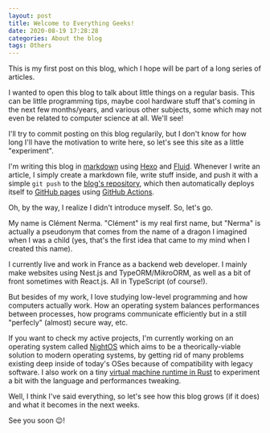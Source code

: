 ```yaml
---
layout: post
title: Welcome to Everything Geeks!
date: 2020-08-19 17:28:28
categories: About the blog
tags: Others
---
```


This is my first post on this blog, which I hope will be part of a long series of articles.

I wanted to open this blog to talk about little things on a regular basis. This can be little programming tips, maybe cool hardware stuff that's coming in the next few months/years, and various other subjects, some which may not even be related to computer science at all. We'll see!

I'll try to commit posting on this blog regularily, but I don't know for how long I'll have the motivation to write here, so let's see this site as a little "experiment".

I'm writing this blog in [markdown]() using [Hexo](https://hexo.io/) and [Fluid](https://github.com/fluid-dev/hexo-theme-fluid). Whenever I write an article, I simply create a markdown file, write stuff inside, and push it with a simple `git push` to the [blog's  repository](https://github.com/ClementNerma/EverythingGeeks), which then automatically deploys itself to [GitHub pages](https://pages.github.com/) using [GitHub Actions](https://github.com/features/actions).

Oh, by the way, I realize I didn't introduce myself. So, let's go.

My name is Clément Nerma. "Clément" is my real first name, but "Nerma" is actually a pseudonym that comes from the name of a dragon I imagined when I was a child (yes, that's the first idea that came to my mind when I created this name).

I currently live and work in France as a backend web developer. I mainly make websites using Nest.js and TypeORM/MikroORM, as well as a bit of front sometimes with React.js. All in TypeScript (of course!).

But besides of my work, I love studying low-level programming and how computers actually work. How an operating system balances performances between processes, how programs communicate efficiently but in a still "perfecly" (almost) secure way, etc.

If you want to check my active projects, I'm currently working on an operating system called [NightOS](https://github.com/ClementNerma/NightOS) which aims to be a theorically-viable solution to modern operating systems, by getting rid of many problems existing deep inside of today's OSes because of compatibility with legacy software. I also work on a tiny [virtual machine runtime in Rust](https://github.com/ClementNerma/MRVM) to experiment a bit with the language and performances tweaking.

Well, I think I've said everything, so let's see how this blog grows (if it does) and what it becomes in the next weeks.

See you soon 😉!